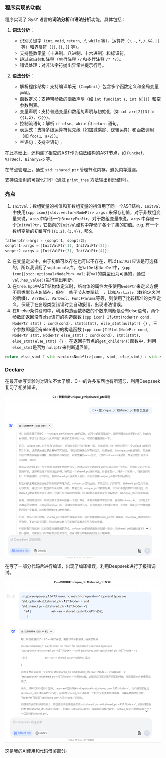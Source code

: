 ### 程序实现的功能

程序实现了 SysY 语言的**词法分析**和**语法分析**功能，具体包括：

1. **词法分析**：
    
    - 识别关键字（`int`, `void`, `return`, `if`, `while` 等）、运算符（`+`, `-`, `*`, `/`, `&&`, `||` 等）和界限符（`()`, `{}`, `[]` 等）。
    - 支持整数常量（十进制、八进制、十六进制）和标识符。
    - 跳过空白符和注释（单行注释 `//` 和多行注释 `/* */`）。
    - 错误处理：对非法字符抛出异常并提示行号。
        
2. **语法分析**：
    
    - 解析程序结构：支持编译单元（`CompUnit`）包含多个函数定义和全局变量声明。    
    - 函数定义：支持带参数的函数声明（如 `int func(int a, int b[])`）和空参数列表。
    - 变量声明：支持普通变量和数组的声明与初始化（如 `int arr[2][3] = {{1,2}, {3}}`）。
    - 控制流语句：解析 `if-else`、`while` 和 `return` 语句。
    - 表达式：支持多级运算符优先级（如加减乘除、逻辑运算）和函数调用（如 `foo(1, a+2)`）。
    - 空语句：支持空语句 `;` 

在此基础上，还构建了相应的AST作为语法结构的AST节点，如 `FuncDef`、`VarDecl`、`BinaryExp` 等。

在节点管理上，通过 `std::shared_ptr` 管理节点内存，避免内存泄漏。
        
支持语法树的可视化打印（通过 `print_tree` 方法输出树形结构）。

### 亮点

1. `InitVal`：数组变量的初值和非数组变量的初值用了同一个AST结构，`InitVal` 中使用`{cpp icon}|std::vector<NodePtr> args;` 来保存初值，对于非数组变量来说，`args` 中存储一个`BinaryExpPtr`，对于数组变量来说，`args` 中存储一个`InitValPtr`，它指向的`InitVal`结构中存储了各个子集的初值。e.g. 有一个数组变量的初值写作`{{1,2},{3,4}}`，那么
```cpp 
fatherptr->args = {sonptr1, sonptr2};
sonptr1->args = {InitValPtr(1), InitValPtr(2)};
sonptr2->args = {InitValPtr(3), InitValPtr(4)};
```

2. 在变量定义中，由于初值可以存在也可以不存在，所以`InitVal`应该是可选择的，所以我调用了`<optional>`库，在`ValDef`和`ArrDef`中，`{cpp icon}|std::optional<NodePtr> val;` 将`val`的类型设为可选的，通过`val.has_value()`进行输出判断。
3. 在`tree.hpp`中AST结构体定义时，结构体的属性大多使用`NodePtr`来定义方便不同类型节点的储存，但在一些子节点类型统一，比如`ArrLists`（数组定义时的后缀）、`ArrDecl`、`VarDecl`、`FuncFParams`等等，则使用了比较精准的类型定义，保证了在出现类型错误时会自动报错，出现语法错误。
4. 在If-else条件语句中，利用构造函数参数的个数来判断是否有else语句，两个参数即返回没有else语句的构造函数 `{cpp icon} IfStmt(NodePtr cond, NodePtr stmt) : cond(cond), stmt(stmt), else_stmt(nullptr) {}` ，三个参数即返回有else语句的构造函数  `{cpp icon}IfStmt(NodePtr cond, NodePtr stmt, NodePtr else_stmt) : cond(cond), stmt(stmt), else_stmt(else_stmt) {}` 。在返回子节点的`get_children()`函数中，利用 `else_stmt`是否为 `nullptr`来判断返回值。
```cpp
return else_stmt ? std::vector<NodePtr>{cond, stmt, else_stmt} : std::vector<NodePtr>{cond, stmt};
```

### Declare
在最开始写实验时对语法不太了解，C++的许多东西也有所遗忘，利用Deepseek复习了相关知识。

![](lab1-2.png)

在写了一部分代码后进行编译，出现了编译错误，利用Deepseek进行了报错调试。

![](lab1-1.png)

这是我的AI使用和代码借鉴部分。